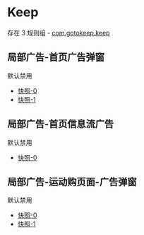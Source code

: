 # Keep

存在 3 规则组 - [com.gotokeep.keep](/src/apps/com.gotokeep.keep.ts)

## 局部广告-首页广告弹窗

默认禁用

- [快照-0](https://i.gkd.li/import/12706102)
- [快照-1](https://i.gkd.li/import/13761641)

## 局部广告-首页信息流广告

默认禁用

- [快照-0](https://i.gkd.li/import/12706115)

## 局部广告-运动购页面-广告弹窗

默认禁用

- [快照-0](https://i.gkd.li/import/12706111)
- [快照-1](https://i.gkd.li/import/13766358)
